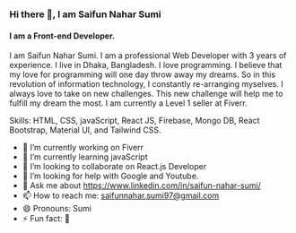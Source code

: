 ### Hi there 👋, I am Saifun Nahar Sumi
#### I am a Front-end Developer.
I am Saifun Nahar Sumi. I am a professional Web Developer with 3 years of experience. I live in Dhaka, Bangladesh. I love programming. I believe that my love for programming will one day throw away my dreams. So in this revolution of information technology, I constantly re-arranging myselves. I always love to take on new challenges. This new challenge will help me to fulfill my dream the most. I am currently a Level 1 seller at Fiverr.

Skills: HTML, CSS, javaScript, React JS, Firebase, Mongo DB, React Bootstrap, Material UI, and Tailwind CSS.

- 🔭 I’m currently working on Fiverr 
- 🌱 I’m currently learning javaScript 
- 👯 I’m looking to collaborate on React.js Developer 
- 🤔 I’m looking for help with Google and Youtube. 
- 💬 Ask me about https://www.linkedin.com/in/saifun-nahar-sumi/ 
- 📫 How to reach me: saifunnahar.sumi97@gmail.com 
- 😄 Pronouns: Sumi 
- ⚡ Fun fact: 🙂 
